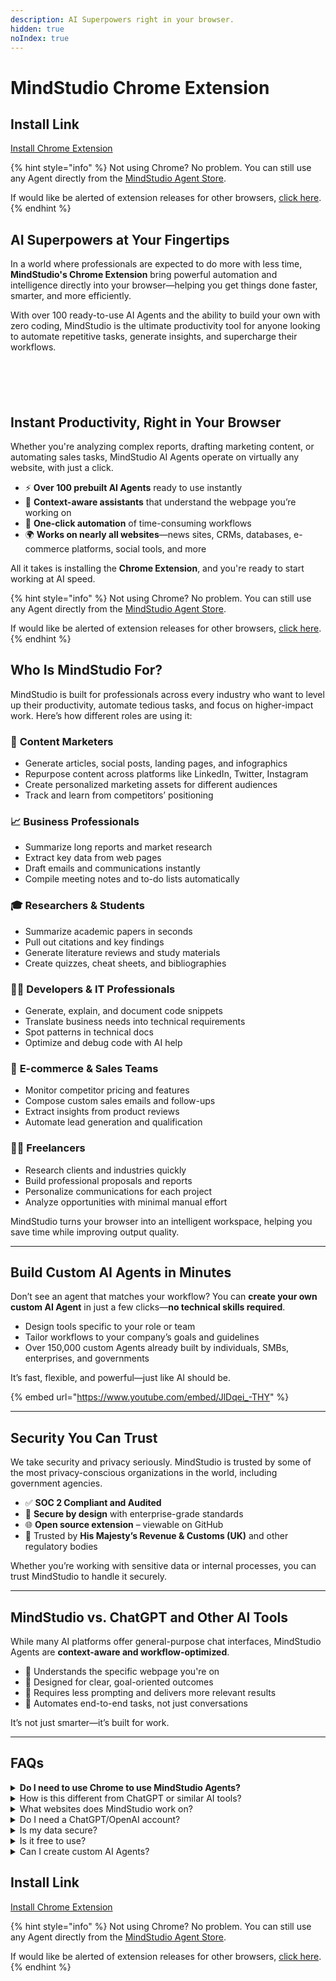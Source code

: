 ```yaml
---
description: AI Superpowers right in your browser.
hidden: true
noIndex: true
---
```


# MindStudio Chrome Extension

## Install Link

<a href="https://chromewebstore.google.com/detail/mindstudio/njommheeefdkhenodpfoflmeoampaggk" class="button primary">Install Chrome Extension</a>

{% hint style="info" %}
Not using Chrome? No problem. You can still use any Agent directly from the [MindStudio Agent Store](https://app.mindstudio.ai/).&#x20;

If would like be alerted of extension releases for other browsers, [click here](https://docs.google.com/forms/d/e/1FAIpQLSdIY80PS3--QX_nBu8aYniD_7s_DXJSC0nsVmFLiMVgslILCA/viewform?usp=dialog).
{% endhint %}

## AI Superpowers at Your Fingertips

In a world where professionals are expected to do more with less time, **MindStudio's Chrome Extension** bring powerful automation and intelligence directly into your browser—helping you get things done faster, smarter, and more efficiently.

With over 100 ready-to-use AI Agents and the ability to build your own with zero coding, MindStudio is the ultimate productivity tool for anyone looking to automate repetitive tasks, generate insights, and supercharge their workflows.

<div data-full-width="false"><figure><img src="../.gitbook/assets/slide 0.png" alt=""><figcaption></figcaption></figure> <figure><img src="../.gitbook/assets/slide 3.png" alt=""><figcaption></figcaption></figure> <figure><img src="../.gitbook/assets/slide 18.png" alt=""><figcaption></figcaption></figure> <figure><img src="../.gitbook/assets/slide 19.png" alt=""><figcaption></figcaption></figure> <figure><img src="../.gitbook/assets/slide 21.png" alt=""><figcaption></figcaption></figure></div>

## **Instant Productivity, Right in Your Browser**

Whether you're analyzing complex reports, drafting marketing content, or automating sales tasks, MindStudio AI Agents operate on virtually any website, with just a click.

* ⚡ **Over 100 prebuilt AI Agents** ready to use instantly
* 🧠 **Context-aware assistants** that understand the webpage you’re working on
* 🔁 **One-click automation** of time-consuming workflows
* 🌍 **Works on nearly all websites**—news sites, CRMs, databases, e-commerce platforms, social tools, and more

All it takes is installing the **Chrome Extension**, and you're ready to start working at AI speed.

{% hint style="info" %}
Not using Chrome? No problem. You can still use any Agent directly from the [MindStudio Agent Store](https://app.mindstudio.ai/).&#x20;

If would like be alerted of extension releases for other browsers, [click here](https://docs.google.com/forms/d/e/1FAIpQLSdIY80PS3--QX_nBu8aYniD_7s_DXJSC0nsVmFLiMVgslILCA/viewform?usp=dialog).
{% endhint %}

## **Who Is MindStudio For?**

MindStudio is built for professionals across every industry who want to level up their productivity, automate tedious tasks, and focus on higher-impact work. Here’s how different roles are using it:

### 📣 **Content Marketers**

* Generate articles, social posts, landing pages, and infographics
* Repurpose content across platforms like LinkedIn, Twitter, Instagram
* Create personalized marketing assets for different audiences
* Track and learn from competitors’ positioning

### 📈 **Business Professionals**

* Summarize long reports and market research
* Extract key data from web pages
* Draft emails and communications instantly
* Compile meeting notes and to-do lists automatically

### 🎓 **Researchers & Students**

* Summarize academic papers in seconds
* Pull out citations and key findings
* Generate literature reviews and study materials
* Create quizzes, cheat sheets, and bibliographies

### 👩‍💻 **Developers & IT Professionals**

* Generate, explain, and document code snippets
* Translate business needs into technical requirements
* Spot patterns in technical docs
* Optimize and debug code with AI help

### 🛒 **E-commerce & Sales Teams**

* Monitor competitor pricing and features
* Compose custom sales emails and follow-ups
* Extract insights from product reviews
* Automate lead generation and qualification

### 🧑‍🎨 **Freelancers**

* Research clients and industries quickly
* Build professional proposals and reports
* Personalize communications for each project
* Analyze opportunities with minimal manual effort

MindStudio turns your browser into an intelligent workspace, helping you save time while improving output quality.

***

## **Build Custom AI Agents in Minutes**

Don’t see an agent that matches your workflow? You can **create your own custom AI Agent** in just a few clicks—**no technical skills required**.

* Design tools specific to your role or team
* Tailor workflows to your company’s goals and guidelines
* Over 150,000 custom Agents already built by individuals, SMBs, enterprises, and governments

It’s fast, flexible, and powerful—just like AI should be.

{% embed url="https://www.youtube.com/embed/JlDqei_-THY" %}

***

## **Security You Can Trust**

We take security and privacy seriously. MindStudio is trusted by some of the most privacy-conscious organizations in the world, including government agencies.

* ✅ **SOC 2 Compliant and Audited**
* 🔐 **Secure by design** with enterprise-grade standards
* 🌐 **Open source extension** – viewable on GitHub
* 🤝 Trusted by **His Majesty’s Revenue & Customs (UK)** and other regulatory bodies

Whether you’re working with sensitive data or internal processes, you can trust MindStudio to handle it securely.

***

## **MindStudio vs. ChatGPT and Other AI Tools**

While many AI platforms offer general-purpose chat interfaces, MindStudio Agents are **context-aware and workflow-optimized**.

* 🧠 Understands the specific webpage you're on
* 🎯 Designed for clear, goal-oriented outcomes
* 💬 Requires less prompting and delivers more relevant results
* 🔄 Automates end-to-end tasks, not just conversations

It’s not just smarter—it’s built for work.

***

## FAQs

<details>

<summary><strong>Do I need to use Chrome to use MindStudio Agents?</strong></summary>

No. You can use any AI Agents directly from the [MindStudio Agent Store](https://app.mindstudio.ai/) without installing the extension. Simply choose the agent and click "Run". The extension makes MindStudio agents more powerful by allowing them to use the context of the webpage you are on.\
\
If would like be alerted of extension releases for other browsers, [click here](https://docs.google.com/forms/d/e/1FAIpQLSdIY80PS3--QX_nBu8aYniD_7s_DXJSC0nsVmFLiMVgslILCA/viewform?usp=dialog).

</details>

<details>

<summary>How is this different from ChatGPT or similar AI tools?</summary>

MindStudio provides **context-aware AI Agents** rather than general chat. Our tools understand the webpage you're on and are designed for specific use cases with optimized workflows, making them more efficient and effective than general-purpose AI.

</details>

<details>

<summary>What websites does MindStudio work on?</summary>

MindStudio works across virtually all websites, including news sites, research databases, e-commerce platforms, social media, and content creation tools.

</details>

<details>

<summary>Do I need a ChatGPT/OpenAI account?</summary>

No, MindStudio runs independently, leveraging multiple AI models for optimal performance across different tasks.

</details>

<details>

<summary>Is my data secure?</summary>

Yes! MindStudio is designed with privacy in mind. MindStudio is SOC2 Compliant and audited, and the extension is completely open sourced – ([view GitHub](https://github.com/mindstudio-ai/mindstudio-chrome-extension)).&#x20;

Trusted by large enterprises, and government agencies – If His Majesty’s Revenue & Customs (British tax authority) trusts us, perhaps you should too.

</details>

<details>

<summary>Is it free to use?</summary>

MindStudio offers over 100 completely free to use AI Agents ([thanks to our investors](https://www.mindstudio.ai/about)). Other agents cost money to use, and fees are clearly stated for each agent. If you build your own, you only pay for usage. Business plans are available with more advanced features and team collaboration tools.

</details>

<details>

<summary>Can I create custom AI Agents?</summary>

Absolutely! MindStudio makes it fast and easy to [create powerful, custom AI Agents](https://www.mindstudio.ai/) – no coding is required. Over 150k AI Agents have been built with MindStudio and deployed by individuals, SMBs, Enterprises, and Government agencies.

</details>

## Install Link

<a href="https://chromewebstore.google.com/detail/mindstudio/njommheeefdkhenodpfoflmeoampaggk" class="button primary">Install Chrome Extension</a>

{% hint style="info" %}
Not using Chrome? No problem. You can still use any Agent directly from the [MindStudio Agent Store](https://app.mindstudio.ai/).&#x20;

If would like be alerted of extension releases for other browsers, [click here](https://docs.google.com/forms/d/e/1FAIpQLSdIY80PS3--QX_nBu8aYniD_7s_DXJSC0nsVmFLiMVgslILCA/viewform?usp=dialog).
{% endhint %}
